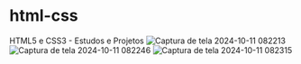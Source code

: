 # html-css
 HTML5 e CSS3 - Estudos e Projetos
![Captura de tela 2024-10-11 082213](https://github.com/user-attachments/assets/9dd748d0-ab19-44da-b78b-4b1a519618af) ![Captura de tela 2024-10-11 082246](https://github.com/user-attachments/assets/2e8dcbde-573c-46b7-9858-de3a045a7a69) ![Captura de tela 2024-10-11 082315](https://github.com/user-attachments/assets/b9b77102-ce94-4cf8-b07d-d96be905df05)


